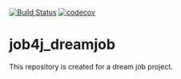 [![Build Status](https://travis-ci.org/alexey-belov1/job4j_dreamjob.svg?branch=master)](https://travis-ci.org/alexey-belov1/job4j_dreamjob)
[![codecov](https://codecov.io/gh/alexey-belov1/job4j_dreamjob/branch/master/graph/badge.svg)](https://codecov.io/gh/alexey-belov1/job4j_dreamjob)

# job4j_dreamjob
 This repository is created for a dream job project.
